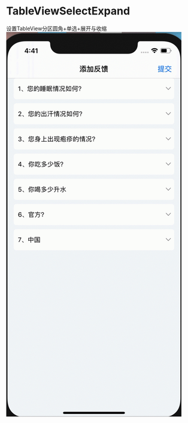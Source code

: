# TableViewSelectExpand
设置TableView分区圆角+单选+展开与收缩
![image](https://github.com/AmazingKuang/TableViewSelectExpand/blob/master/aa.gif)
